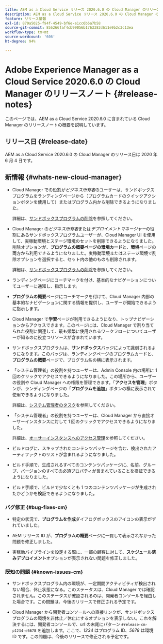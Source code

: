 ```yaml
---
title: AEM as a Cloud Service リリース 2020.6.0 の Cloud Manager のリリースノート
description: AEM as a Cloud Service リリース 2020.6.0 の Cloud Manager のリリースノート
feature: リリース情報
exl-id: 879a5025-f94f-4549-bf6e-e1cc6b6a7b58
source-git-commit: 856266faf4cb99056b1763383d611e9b2c3c13ea
workflow-type: tm+mt
source-wordcount: '606'
ht-degree: 94%

---
```


# Adobe Experience Manager as a Cloud Service 2020.6.0 の Cloud Manager のリリースノート {#release-notes}

このページでは、AEM as a Cloud Service 2020.6.0 に含まれている Cloud Manager のリリースノートの概要を説明しています。

## リリース日 {#release-date}

AEM as a Cloud Service 2020.6.0 の Cloud Manager のリリース日は 2020 年 6 月 4 日です。

## 新情報 {#whats-new-cloud-manager}

* Cloud Manager での役割が&#x200B;*ビジネス所有者*&#x200B;のユーザーは、サンドボックスプログラムをランディングページから（プログラムカードのクイックアクションボタンを使用して）またはプログラム内から削除できるようになりました。

   詳細は、[サンドボックスプログラムの削除](https://experienceleague.adobe.com/docs/experience-manager-cloud-service/onboarding/getting-access/cloud-service-programs/creating-a-program.html)を参照してください。

* Cloud Manager の&#x200B;*ビジネス所有者*&#x200B;または&#x200B;*デプロイメントマネージャー*&#x200B;の役割にあるサンドボックスプログラムユーザーが、Cloud Manager UI を使用して、実稼動環境とステージ環境のセットを削除できるようになりました。削除オプションが、**プログラムの概要ページの環境カード**&#x200B;と、**環境**&#x200B;ページの両方から利用できるようになりました。実稼動環境またはステージ環境で削除オプションを選択すると、セット内の他のものも削除されます。

   詳細は、[サンドボックスプログラムの削除](https://experienceleague.adobe.com/docs/experience-manager-cloud-service/onboarding/getting-access/cloud-service-programs/creating-a-program.html)を参照してください。

* ランディングページにコーチマークを付け、基本的なナビゲーションについてユーザーに通知し、指示します。

* **プログラムの概要**&#x200B;ページにコーチマークを付けて、Cloud Manager 内部の基本的なナビゲーションに関する情報を提供し、ユーザーが開始できるように指示します。

* Cloud Manager で&#x200B;**学習**&#x200B;ページが利用できるようになり、トップナビゲーションからアクセスできます。このページには、Cloud Manager で割り当てられた役割に関連して、最も頻繁に使用されるワークフローについてユーザーが知るのに役立つリソースが含まれています。

* サンドボックスプログラムは、**サンドボックス**&#x200B;バッジによって識別されるようになります。このバッジは、ランディングページのプログラムカードと、**プログラムの概要**&#x200B;ページで、プログラム名の横に表示されます。

* 「システム管理者」の役割を持つユーザーは、Admin Console 内の場所に 1 回のクリックでアクセスできるようになりました。この場所から、ユーザーの役割や Cloud Manager への権限を管理できます。「**アクセスを管理**」ボタンが、ランディングページの「**プログラムを追加**」ボタンの横に表示されて使用できるようになりました。

   詳細は、[システム管理者のタスク](https://experienceleague.adobe.com/docs/experience-manager-cloud-service/onboarding/getting-access/navigation.html#sysadmin-tasks)を参照してください。

* 「システム管理者」の役割を持つユーザーは、Cloud Manager から直接オーサーインスタンスに対して 1 回のクリックでアクセスできるようになりました。

   詳細は、[オーサーインスタンスへのアクセス管理](https://experienceleague.adobe.com/docs/experience-manager-cloud-service/onboarding/getting-access/navigation.html#manage-access-aem)を参照してください。

* ビルドログに、スキップされたコンテンツパッケージを含む、検出されたアーティファクトのリストが含まれるようになりました。

* ビルド手順で、生成されるすべてのコンテンツパッケージに、名前、グループ、バージョンのすべての必須プロパティが含まれていることを検証できるようになりました。

* ビルド手順で、ビルドで少なくとも 1 つのコンテンツパッケージが生成されたかどうかを検証できるようになりました。

### バグ修正 {#bug-fixes-cm}

* 特定の状況で、**プログラムを作成**&#x200B;ダイアログボックスのアイコンの表示がずれていました。

* AEM リリース ID が、**プログラムの概要**&#x200B;ページに一貫して表示されなかった問題を修正しました。

* 実稼動パイプラインを設定する際に、一部の顧客に対して、**スケジュール済みデプロイメント**&#x200B;オプションが表示されない問題を修正しました。

### 既知の問題 {#known-issues-cm}

* サンドボックスプログラム内の環境が、一定期間アクティビティが検出されない場合、休止状態になる。このステータスは、Cloud Manager では確認されません。このステータスが確認されるのは、開発者コンソールを経由した場合です。この問題は、今後のリリースで修正される予定です。

* Cloud Manager から開発者コンソールへの直接リンクが、サンドボックスプログラムの環境を非休止／休止にするオプションを表示しない。これを解決するには、開発者コンソールで、url の末尾にパターン `#release-cm-p1234-e5678` を追加します。ここで、*1234* はプログラム ID、*5678* は環境 ID です。この問題は、今後のリリースで修正される予定です。
